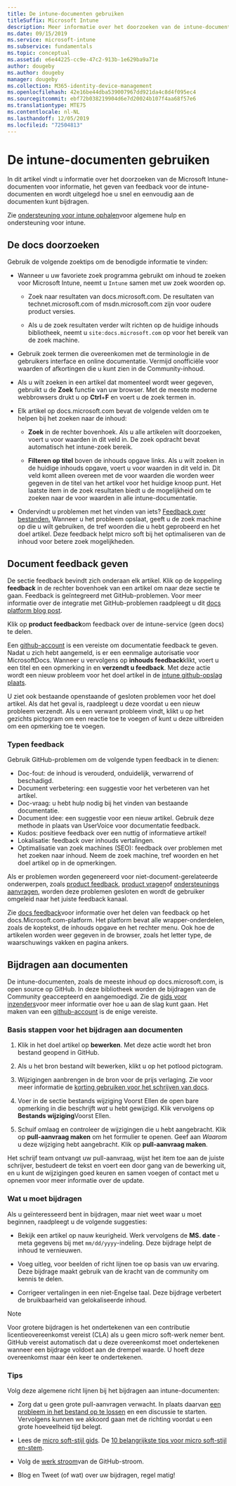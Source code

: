 ```yaml
---
title: De intune-documenten gebruiken
titleSuffix: Microsoft Intune
description: Meer informatie over het doorzoeken van de intune-documenten, het bieden van document feedback en het bijdragen aan de documenten.
ms.date: 09/15/2019
ms.service: microsoft-intune
ms.subservice: fundamentals
ms.topic: conceptual
ms.assetid: e6e44225-cc9e-47c2-913b-1e629ba9a71e
author: dougeby
ms.author: dougeby
manager: dougeby
ms.collection: M365-identity-device-management
ms.openlocfilehash: 42e16be44dba539007967dd921da4c8d4f095ec4
ms.sourcegitcommit: ebf72b038219904d6e7d20024b107f4aa68f57e6
ms.translationtype: MTE75
ms.contentlocale: nl-NL
ms.lasthandoff: 12/05/2019
ms.locfileid: "72504813"
---
```

# <a name="using-the-intune-docs"></a>De intune-documenten gebruiken

In dit artikel vindt u informatie over het doorzoeken van de Microsoft Intune-documenten voor informatie, het geven van feedback voor de intune-documenten en wordt uitgelegd hoe u snel en eenvoudig aan de documenten kunt bijdragen.

Zie [ondersteuning voor intune ophalen](../get-support.md)voor algemene hulp en ondersteuning voor intune.

## <a name="search-the-docs"></a>De docs doorzoeken

 Gebruik de volgende zoektips om de benodigde informatie te vinden:  

- Wanneer u uw favoriete zoek programma gebruikt om inhoud te zoeken voor Microsoft Intune, neemt u `Intune` samen met uw zoek woorden op.  

  - Zoek naar resultaten van docs.microsoft.com. De resultaten van technet.microsoft.com of msdn.microsoft.com zijn voor oudere product versies.  

  - Als u de zoek resultaten verder wilt richten op de huidige inhouds bibliotheek, neemt u `site:docs.microsoft.com` op voor het bereik van de zoek machine.  

- Gebruik zoek termen die overeenkomen met de terminologie in de gebruikers interface en online documentatie. Vermijd onofficiële voor waarden of afkortingen die u kunt zien in de Community-inhoud.

- Als u wilt zoeken in een artikel dat momenteel wordt weer gegeven, gebruikt u de **Zoek** functie van uw browser. Met de meeste moderne webbrowsers drukt u op **Ctrl**+**F** en voert u de zoek termen in.  

- Elk artikel op docs.microsoft.com bevat de volgende velden om te helpen bij het zoeken naar de inhoud:  

  - **Zoek** in de rechter bovenhoek. Als u alle artikelen wilt doorzoeken, voert u voor waarden in dit veld in. De zoek opdracht bevat automatisch het intune-zoek bereik.

  - **Filteren op titel** boven de inhouds opgave links. Als u wilt zoeken in de huidige inhouds opgave, voert u voor waarden in dit veld in. Dit veld komt alleen overeen met de voor waarden die worden weer gegeven in de titel van het artikel voor het huidige knoop punt. Het laatste item in de zoek resultaten biedt u de mogelijkheid om te zoeken naar de voor waarden in alle intune-documentatie.

- Ondervindt u problemen met het vinden van iets? [Feedback over bestanden.](#provide-doc-feedback) Wanneer u het probleem opslaat, geeft u de zoek machine op die u wilt gebruiken, de tref woorden die u hebt geprobeerd en het doel artikel. Deze feedback helpt micro soft bij het optimaliseren van de inhoud voor betere zoek mogelijkheden.  

## <a name="provide-doc-feedback"></a>Document feedback geven

De sectie feedback bevindt zich onderaan elk artikel. Klik op de koppeling **feedback** in de rechter bovenhoek van een artikel om naar deze sectie te gaan. Feedback is geïntegreerd met GitHub-problemen. Voor meer informatie over de integratie met GitHub-problemen raadpleegt u dit [docs platform blog post](https://docs.microsoft.com/teamblog/a-new-feedback-system-is-coming-to-docs).

Klik op **product feedback**om feedback over de intune-service (geen docs) te delen.

Een [github-account](https://github.com/join) is een vereiste om documentatie feedback te geven. Nadat u zich hebt aangemeld, is er een eenmalige autorisatie voor MicrosoftDocs. Wanneer u vervolgens op **inhouds feedback**klikt, voert u een titel en een opmerking in en **verzendt u feedback**. Met deze actie wordt een nieuw probleem voor het doel artikel in de [intune github-opslag plaats](https://github.com/MicrosoftDocs/intunedocs/issues).

U ziet ook bestaande openstaande of gesloten problemen voor het doel artikel. Als dat het geval is, raadpleegt u deze voordat u een nieuw probleem verzendt. Als u een verwant probleem vindt, klikt u op het gezichts pictogram om een reactie toe te voegen of kunt u deze uitbreiden om een opmerking toe te voegen.

### <a name="types-of-feedback"></a>Typen feedback

Gebruik GitHub-problemen om de volgende typen feedback in te dienen:

- Doc-fout: de inhoud is verouderd, onduidelijk, verwarrend of beschadigd.
- Document verbetering: een suggestie voor het verbeteren van het artikel.
- Doc-vraag: u hebt hulp nodig bij het vinden van bestaande documentatie.
- Document idee: een suggestie voor een nieuw artikel. Gebruik deze methode in plaats van UserVoice voor documentatie feedback.
- Kudos: positieve feedback over een nuttig of informatieve artikel!
- Lokalisatie: feedback over inhouds vertalingen.
- Optimalisatie van zoek machines (SEO): feedback over problemen met het zoeken naar inhoud. Neem de zoek machine, tref woorden en het doel artikel op in de opmerkingen.

Als er problemen worden gegenereerd voor niet-document-gerelateerde onderwerpen, zoals [product feedback](https://microsoftintune.uservoice.com/forums/291681-ideas), [product vragen](https://social.technet.microsoft.com/Forums/en-US/home?forum=microsoftintuneprod)of [ondersteunings aanvragen](../get-support.md), worden deze problemen gesloten en wordt de gebruiker omgeleid naar het juiste feedback kanaal.

Zie [docs feedback](https://aka.ms/sitefeedback)voor informatie over het delen van feedback op het docs.Microsoft.com-platform. Het platform bevat alle wrapper-onderdelen, zoals de koptekst, de inhouds opgave en het rechter menu. Ook hoe de artikelen worden weer gegeven in de browser, zoals het letter type, de waarschuwings vakken en pagina ankers.

## <a name="contribute-to-docs"></a>Bijdragen aan documenten

De intune-documenten, zoals de meeste inhoud op docs.microsoft.com, is open source op GitHub. In deze bibliotheek worden de bijdragen van de Community geaccepteerd en aangemoedigd. Zie de [gids voor inzenders](https://docs.microsoft.com/contribute)voor meer informatie over hoe u aan de slag kunt gaan. Het maken van een [github-account](https://github.com/join) is de enige vereiste.

### <a name="basic-steps-to-contribute-to-docs"></a>Basis stappen voor het bijdragen aan documenten

1. Klik in het doel artikel op **bewerken**. Met deze actie wordt het bron bestand geopend in GitHub.  

2. Als u het bron bestand wilt bewerken, klikt u op het potlood pictogram.  

3. Wijzigingen aanbrengen in de bron voor de prijs verlaging. Zie voor meer informatie de [korting gebruiken voor het schrijven van docs](https://docs.microsoft.com/contribute/how-to-write-use-markdown).  

4. Voer in de sectie bestands wijziging Voorst Ellen de open bare opmerking in die beschrijft *wat* u hebt gewijzigd. Klik vervolgens op **Bestands wijziging**Voorst Ellen.  

5. Schuif omlaag en controleer de wijzigingen die u hebt aangebracht. Klik op **pull-aanvraag maken** om het formulier te openen. Geef aan *Waarom* u deze wijziging hebt aangebracht. Klik op **pull-aanvraag maken**.

Het schrijf team ontvangt uw pull-aanvraag, wijst het item toe aan de juiste schrijver, bestudeert de tekst en voert een door gang van de bewerking uit, en u kunt de wijzigingen goed keuren en samen voegen of contact met u opnemen voor meer informatie over de update.  

### <a name="what-to-contribute"></a>Wat u moet bijdragen

Als u geïnteresseerd bent in bijdragen, maar niet weet waar u moet beginnen, raadpleegt u de volgende suggesties:  

- Bekijk een artikel op nauw keurigheid. Werk vervolgens de **MS. date** -meta gegevens bij met `mm/dd/yyyy`-indeling. Deze bijdrage helpt de inhoud te vernieuwen.  

- Voeg uitleg, voor beelden of richt lijnen toe op basis van uw ervaring. Deze bijdrage maakt gebruik van de kracht van de community om kennis te delen.

- Corrigeer vertalingen in een niet-Engelse taal. Deze bijdrage verbetert de bruikbaarheid van gelokaliseerde inhoud.  

> [!Note]  
> Voor grotere bijdragen is het ondertekenen van een contributie licentieovereenkomst vereist (CLA) als u geen micro soft-werk nemer bent. GitHub vereist automatisch dat u deze overeenkomst moet ondertekenen wanneer een bijdrage voldoet aan de drempel waarde. U hoeft deze overeenkomst maar één keer te ondertekenen.

### <a name="tips"></a>Tips

Volg deze algemene richt lijnen bij het bijdragen aan intune-documenten:

- Zorg dat u geen grote pull-aanvragen verwacht. In plaats daarvan [een probleem in het bestand op te lossen](#provide-doc-feedback) en een discussie te starten. Vervolgens kunnen we akkoord gaan met de richting voordat u een grote hoeveelheid tijd belegt.  

- Lees de [micro soft-stijl gids](https://aka.ms/MicrosoftStyle). De [10 belangrijkste tips voor micro soft-stijl en-stem](https://docs.microsoft.com/style-guide/top-10-tips-style-voice).  

- Volg de [werk stroom](https://guides.github.com/introduction/flow/)van de GitHub-stroom.  

- Blog en Tweet (of wat) over uw bijdragen, regel matig!  
